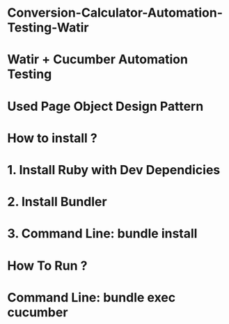 # Conversion-Calculator-Automation-Testing-Watir
# Watir + Cucumber Automation Testing
# Used Page Object Design Pattern

# How to install ? 
# 1. Install Ruby with Dev Dependicies
# 2. Install Bundler
# 3. Command Line: bundle install

# How To Run ?
# Command Line: bundle exec cucumber
